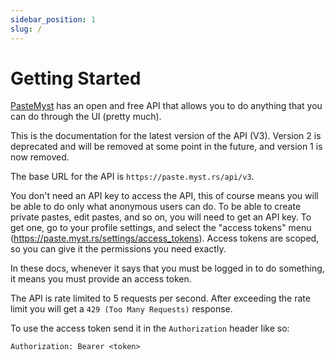 ```yaml
---
sidebar_position: 1
slug: /
---
```


# Getting Started

[PasteMyst](https://paste.myst.rs/) has an open and free API that allows you to do anything that you can do through the UI (pretty much).

This is the documentation for the latest version of the API (V3). Version 2 is deprecated and will be removed at some point in the future, and version 1 is now removed.

The base URL for the API is `https://paste.myst.rs/api/v3`.

You don't need an API key to access the API, this of course means you will be able to do only what anonymous users can do. To be able to create private pastes, edit pastes, and so on, you will need to get an API key. To get one, go to your profile settings, and select the "access tokens" menu (https://paste.myst.rs/settings/access_tokens). Access tokens are scoped, so you can give it the permissions you need exactly.

In these docs, whenever it says that you must be logged in to do something, it means you must provide an access token.

The API is rate limited to 5 requests per second. After exceeding the rate limit you will get a `429 (Too Many Requests)` response.

To use the access token send it in the `Authorization` header like so:

```http
Authorization: Bearer <token>
```
